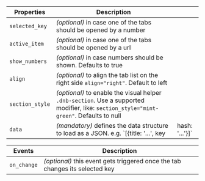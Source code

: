| Properties      | Description                                                                                                                             |     |
| --------------- | --------------------------------------------------------------------------------------------------------------------------------------- | --- |
| `selected_key`  | _(optional)_ in case one of the tabs should be opened by a number                                                                       |     |
| `active_item`   | _(optional)_ in case one of the tabs should be opened by a url                                                                          |     |
| `show_numbers`  | _(optional)_ in case numbers should be shown. Defaults to true                                                                          |     |
| `align`         | _(optional)_ to align the tab list on the right side `align="right"`. Default to left                                                   |     |
| `section_style` | _(optional)_ to enable the visual helper `.dnb-section`. Use a supported modifier, like: `section_style="mint-green"`. Defaults to null |     |
| `data`          | _(mandatory)_ defines the data structure to load as a JSON. e.g. `[{title: '...', key|hash: '...'}]`                                    |     |

| Events      | Description                                                                  |
| ----------- | ---------------------------------------------------------------------------- |
| `on_change` | _(optional)_ this event gets triggered once the tab changes its selected key |
